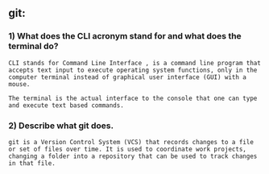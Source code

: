 ## git:


### 1) What does the CLI acronym stand for and what does the terminal do?

```
CLI stands for Command Line Interface , is a command line program that accepts text input to execute operating system functions, only in the computer terminal instead of graphical user interface (GUI) with a mouse.

The terminal is the actual interface to the console that one can type and execute text based commands.
```

### 2) Describe what git does.

```
git is a Version Control System (VCS) that records changes to a file or set of files over time. It is used to coordinate work projects, changing a folder into a repository that can be used to track changes in that file. 
```